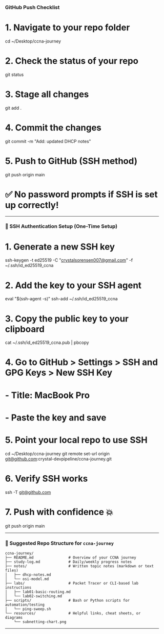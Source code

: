 ### GitHub Push Checklist

# 1. Navigate to your repo folder
cd ~/Desktop/ccna-journey

# 2. Check the status of your repo
git status

# 3. Stage all changes
git add .

# 4. Commit the changes
git commit -m "Add: updated DHCP notes"

# 5. Push to GitHub (SSH method)
git push origin main

# ✅ No password prompts if SSH is set up correctly!

---

### 🔐 SSH Authentication Setup (One-Time Setup)

# 1. Generate a new SSH key
ssh-keygen -t ed25519 -C "crystalsorensen007@gmail.com" -f ~/.ssh/id_ed25519_ccna

# 2. Add the key to your SSH agent
eval "$(ssh-agent -s)"
ssh-add ~/.ssh/id_ed25519_ccna

# 3. Copy the public key to your clipboard
cat ~/.ssh/id_ed25519_ccna.pub | pbcopy

# 4. Go to GitHub > Settings > SSH and GPG Keys > New SSH Key
#    - Title: MacBook Pro
#    - Paste the key and save

# 5. Point your local repo to use SSH
cd ~/Desktop/ccna-journey
git remote set-url origin git@github.com:crystal-devpipeline/ccna-journey.git

# 6. Verify SSH works
ssh -T git@github.com

# 7. Push with confidence 💥
git push origin main

---

### 📁 Suggested Repo Structure for `ccna-journey`

```
ccna-journey/
├── README.md                # Overview of your CCNA journey
├── study-log.md             # Daily/weekly progress notes
├── notes/                   # Written topic notes (markdown or text files)
│   ├── dhcp-notes.md
│   └── osi-model.md
├── labs/                    # Packet Tracer or CLI-based lab instructions
│   ├── lab01-basic-routing.md
│   └── lab02-switching.md
├── scripts/                 # Bash or Python scripts for automation/testing
│   └── ping-sweep.sh
└── resources/               # Helpful links, cheat sheets, or diagrams
    └── subnetting-chart.png
```

---
